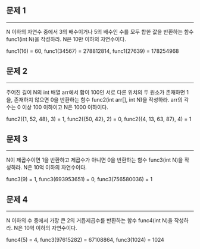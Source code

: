 ## 문제 1

---

N 이하의 자연수 중에서 3의 배수이거나 5의 배수인 수를 모두 합한 값을 반환하는 함수 func1(int N)을 작성하라. N은 10만 이하의 자연수이다.

func1(16) = 60,
func1(34567) = 278812814,
func1(27639) = 178254968

## 문제 2

---

주어진 길이 N의 int 배열 arr에서 합이 100인 서로 다른 위치의 두 원소가 존재하면 1을, 존재하지 않으면 0을 반환하는 함수 func2(int arr[], int N)을 작성하라. arr의 각 수는 0 이상 100 이하이고 N은 1000 이하이다.

func2({1, 52, 48}, 3) = 1,
func2({50, 42}, 2) = 0,
func2({4, 13, 63, 87}, 4) = 1

## 문제 3

---

N이 제곱수이면 1을 반환하고 제곱수가 아니면 0을 반환하는 함수 func3(int N)을 작성하라. N은 10억 이하의 자연수이다.

func3(9) = 1,
func3(693953651) = 0,
func3(756580036) = 1

## 문제 4

---

N 이하의 수 중에서 가장 큰 2의 거듭제곱수를 반환하는 함수 func4(int N)을 작성하라. N은 10억 이하의 자연수이다.

func4(5) = 4,
func3(97615282) = 67108864,
func3(1024) = 1024
